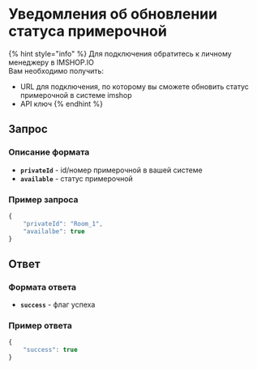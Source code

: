 # Уведомления об обновлении статуса примерочной

{% hint style="info" %}
Для подключения обратитесь к личному менеджеру в IMSHOP.IO  
Вам необходимо получить:

* URL для подключения, по которому вы сможете обновить статус примерочной в системе imshop
* API ключ
{% endhint %}

## Запрос

### Описание формата

* **`privateId`** - id/номер примерочной в вашей системе
* **`available`** - статус примерочной

### Пример запроса

```javascript
{
    "privateId": "Room_1",
    "availalbe": true
}
```

## Ответ

### Формата ответа

* **`success`** - флаг успеха

### Пример ответа

```javascript
{
    "success": true
}
```

